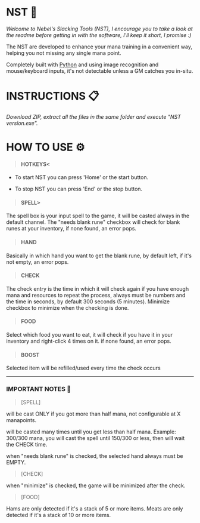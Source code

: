 # NST 📌
*Welcome to Nebel's Slacking Tools (NST), I encourage you to take a look at the readme before getting in with the software, I'll keep it short, I promise :)*

The NST are developed to enhance your mana training in a convenient way, helping you not missing any single mana point.

Completely built with [Python](https://www.python.org/) and using image recognition and mouse/keyboard inputs, it's not detectable unless a GM catches you in-situ.

# INSTRUCTIONS 📋
_Download ZIP, extract all the files in the same folder and execute "NST version.exe"._
 

# HOW TO USE ⚙️
>#### HOTKEYS<
- To start NST you can press 'Home' or the start button.

- To stop NST you can press 'End' or the stop button.

>#### SPELL>
The spell box is your input spell to the game, it will be casted always in the default channel.
The "needs blank rune" checkbox will check for blank runes at your inventory, if none found, an error pops.

>#### HAND
Basically in which hand you want to get the blank rune, by default left, if it's not empty, an error pops.

>#### CHECK
The check entry is the time in which it will check again if you have enough mana and resources to repeat the process, always must be numbers and the time in seconds,
by default 300 seconds (5 minutes). Minimize checkbox to minimize when the checking is done.

>#### FOOD
Select which food you want to eat, it will check if you have it in your inventory and right-click 4 times on it. if none found, an error pops.

>#### BOOST
Selected item will be refilled/used every time the check occurs

---
### IMPORTANT NOTES 🔴
>[SPELL]
 
will be cast ONLY if you got more than half mana, not configurable at X manapoints.

will be casted many times until you get less than half mana. Example: 300/300 mana, you will cast the spell until 150/300 or less, then will wait the CHECK time.
 
when "needs blank rune" is checked, the selected hand always must be EMPTY.

>[CHECK]

 when "minimize" is checked, the game will be minimized after the check.

>[FOOD]
 
Hams are only detected if it's a stack of 5 or more items.
Meats are only detected if it's a stack of 10 or more items.
